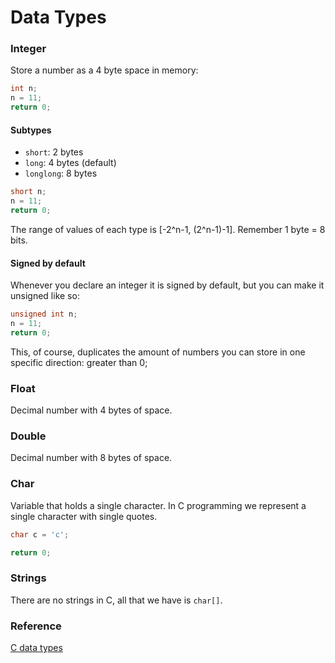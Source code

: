 # Data Types

### Integer
Store a number as a 4 byte space in memory:
```c
int n;
n = 11;
return 0;
```

#### Subtypes
* `short`: 2 bytes
* `long`: 4 bytes (default)
* `longlong`: 8 bytes

```c
short n;
n = 11;
return 0;
```
The range of values of each type is [-2^n-1, (2^n-1)-1]. Remember 1 byte = 8 bits.

#### Signed by default
Whenever you declare an integer it is signed by default, but you can make it unsigned like so:
```c
unsigned int n;
n = 11;
return 0;
```
This, of course, duplicates the amount of numbers you can store in one specific direction: greater than 0;

### Float
Decimal number with 4 bytes of space.

### Double
Decimal number with 8 bytes of space.

### Char
Variable that holds a single character. In C programming we represent a single character with single quotes.
```c
char c = 'c';

return 0;
```

### Strings
There are no strings in C, all that we have is `char[]`.

### Reference
[C data types](https://en.wikipedia.org/wiki/C_data_types)
